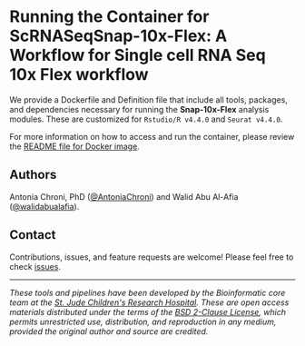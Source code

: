 # Running the Container for ScRNASeqSnap-10x-Flex: A Workflow for Single cell RNA Seq 10x Flex workflow

We provide a Dockerfile and Definition file that include all tools, packages, and dependencies necessary for running the **Snap-10x-Flex** analysis modules. These are customized for `Rstudio/R v4.4.0` and `Seurat v4.4.0`.

For more information on how to access and run the container, please review the [README file for Docker image](https://github.com/stjude-dnb-binfcore/sc-rna-seq-snap/blob/main/run-container/README.md).


## Authors

Antonia Chroni, PhD ([@AntoniaChroni](https://github.com/AntoniaChroni)) and 
Walid Abu Al-Afia ([@walidabualafia](https://github.com/walidabualafia)).


## Contact

Contributions, issues, and feature requests are welcome! Please feel free to check [issues](https://github.com/stjude-dnb-binfcore/sc-rna-seq-snap-10x-Flex/issues).

---

*These tools and pipelines have been developed by the Bioinformatic core team at the [St. Jude Children's Research Hospital](https://www.stjude.org/). These are open access materials distributed under the terms of the [BSD 2-Clause License](https://opensource.org/license/bsd-2-clause), which permits unrestricted use, distribution, and reproduction in any medium, provided the original author and source are credited.*
